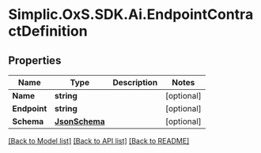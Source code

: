 # Simplic.OxS.SDK.Ai.EndpointContractDefinition

## Properties

Name | Type | Description | Notes
------------ | ------------- | ------------- | -------------
**Name** | **string** |  | [optional] 
**Endpoint** | **string** |  | [optional] 
**Schema** | [**JsonSchema**](JsonSchema.md) |  | [optional] 

[[Back to Model list]](../README.md#documentation-for-models) [[Back to API list]](../README.md#documentation-for-api-endpoints) [[Back to README]](../README.md)

